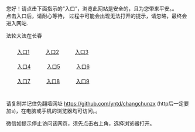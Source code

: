 您好！请点击下面指示的“入口”，浏览此网站是安全的，且为您带来平安。。 <br/>
点击入口后，请耐心等待， 过程中可能会出现无法打开的提示，请忽略，最终会进入网站. </br>

法轮大法在长春<br/>
<div style="padding:10px"><a style="margin:20px" target="_blank" href="https://dd87jbinj541w.cloudfront.net/2Qpsp?fykkk" id="ccLink1" rel="nofollow">入口1</a> <a target="_blank" style="margin:20px" href="https://d1owtfwg843uu0.cloudfront.net/2Qpsp?qdwbesr" id="ccLink2" rel="nofollow">入口2</a> <a style="margin:20px" target="_blank" href="https://d3dwxbsyiw905v.cloudfront.net/2Qpsp?jglawev" id="ccLink3" rel="nofollow">入口3</a></div>

<div style="padding:10px" ><a style="margin:20px" target="_blank" href="https://dd87jbinj541w.cloudfront.net/2Qpsp?fykkk" id="ccLink4" rel="nofollow">入口4</a> <a style="margin:20px" href="https://d1owtfwg843uu0.cloudfront.net/2Qpsp?qdwbesr" target="_blank" id="ccLink5" rel="nofollow">入口5</a> <a style="margin:20px" href="https://d3dwxbsyiw905v.cloudfront.net/2Qpsp?jglawev" target="_blank" id="ccLink6" rel="nofollow">入口6</a></div>

<div style="padding:10px"><a style="margin:20px" target="_blank" href="https://dd87jbinj541w.cloudfront.net/2Qpsp?fykkk" id="ccLink7" rel="nofollow">入口7</a> <a style="margin:20px" href="https://d1owtfwg843uu0.cloudfront.net/2Qpsp?qdwbesr" target="_blank" id="ccLink8" rel="nofollow">入口8</a> <a style="margin:20px" target="_blank" href="https://d3dwxbsyiw905v.cloudfront.net/2Qpsp?jglawev" id="ccLink9" rel="nofollow">入口9</a></div>

<br/>



请复制并记住免翻墙网址 https://github.com/yntd/changchunzx (http后一定要加s)，在电脑或手机的浏览器均可访问。。<br/>

微信如提示停止访问该网页，须先点击右上角，选择浏览器打开。
